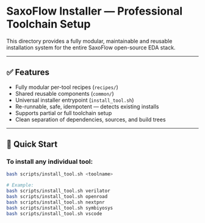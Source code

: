 # SaxoFlow Installer — Professional Toolchain Setup

This directory provides a fully modular, maintainable and reusable installation system for the entire SaxoFlow open-source EDA stack.

---

## ✅ Features

- Fully modular per-tool recipes (`recipes/`)
- Shared reusable components (`common/`)
- Universal installer entrypoint (`install_tool.sh`)
- Re-runnable, safe, idempotent — detects existing installs
- Supports partial or full toolchain setup
- Clean separation of dependencies, sources, and build trees

---

## 🔧 Quick Start

### To install any individual tool:

```bash
bash scripts/install_tool.sh <toolname>

# Example:
bash scripts/install_tool.sh verilator
bash scripts/install_tool.sh openroad
bash scripts/install_tool.sh nextpnr
bash scripts/install_tool.sh symbiyosys
bash scripts/install_tool.sh vscode
